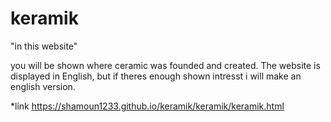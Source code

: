 # keramik
"in this website"

you will be shown where ceramic was founded
and created. The website is displayed in English,
but if theres enough shown intresst i will make an 
english version.

*link https://shamoun1233.github.io/keramik/keramik/keramik.html
